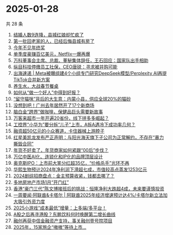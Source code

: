 # 2025-01-28

共 28 条

<!-- BEGIN 36KR -->
<!-- 最后更新时间 2025-01-28 03:06:54 +0800 -->
1. [结婚人数9连降，县城红娘却忙疯了](https://36kr.com/p/3140224381721095)
1. [第一批回老家的人，已经后悔县城有房了](https://36kr.com/p/3140380617595649)
1. [今年不见年终奖](https://36kr.com/p/3139203062536967)
1. [单季度豪赚百亿美元，Netflix一爆再爆](https://36kr.com/p/3139569961360131)
1. [万科董事会主席、总裁、董秘集体辞任，王石回应：国家队出手相助](https://36kr.com/p/3140829128055301)
1. [纵目科技停缴员工社保，CEO唐锐：寻求被并购可能](https://36kr.com/p/3140438274611970)
1. [出海速递 | Meta被曝组建4个小组专门研究DeepSeek模型/Perplexity AI再提TikTok合并新方案](https://36kr.com/p/3140776561039880)
1. [养生水，大战春节餐桌](https://36kr.com/p/3140277350603264)
1. [如何从“做一个好人”中得到好报？](https://36kr.com/p/3123987048470535)
1. [“留守猫咪”背后的大生意：内蒙小县，供应全球20%的猫砂](https://36kr.com/p/3139548257196807)
1. [没想到吧！广州去年居然开了17个新商场](https://36kr.com/p/3140414718990857)
1. [脑白金“跨界”做咖啡，保健品巨头需要新故事](https://36kr.com/p/3139045467609864)
1. [万客来超市一年开遍20省份，线下拼多多崛起？](https://36kr.com/p/3140231508384521)
1. [工控界“小华为”要分拆“儿子”上市，A拆A遇冷下成功率几何？](https://36kr.com/p/3139710308826881)
1. [融资超50亿元的小众赛道，卡住器械上游脖子](https://36kr.com/p/3140231567858178)
1. [红星美凯龙发布严正声明：与阳光海天旗下子公司为正常解约，不存在“暴力撕毁合同”](https://36kr.com/p/3140433797290753)
1. [年货不好卖了，年货商家如何紧跟“00后”步伐？](https://36kr.com/p/3139065443473929)
1. [万亿中医AI化、连锁化和IP化的品牌顶层设计](https://36kr.com/p/3139587295362563)
1. [奥克斯IPO：上市前大笔分红超35亿，“价格杀手”光环不再](https://36kr.com/p/3139522395806212)
1. [华熙生物预计2024年净利润下滑超七成，市值较高点蒸发1253亿元](https://36kr.com/p/3139734547365633)
1. [2024剧综招商盘点：金主预算收紧，钱都去哪了？](https://36kr.com/p/3139602695077641)
1. [多地房地产市场1月“开门红”](https://36kr.com/p/3140376629893639)
1. [香港“豪门三代”陈文博接班后的挑战：恒隆净利大跌超4成，未来要谨慎投资](https://36kr.com/p/3139351184873993)
1. [一周要闻·阿联酋&卡塔尔 | 阿联酋2025年经济增速预计达4%/卡塔尔新立法加大吸引外资力度](https://36kr.com/p/3139352476867332)
1. [2025小游戏“成本最低”增量：上多端/多平台！](https://36kr.com/p/3140227623230212)
1. [A股之后再寻港股？东鹏饮料何时唤醒第二增长曲线](https://36kr.com/p/3139458054249220)
1. [融创再获中信金融资产支持，事关融创壹号院项目](https://36kr.com/p/3140375898266113)
1. [2025年，15家旅企“嗷嗷”等待上市…](https://36kr.com/p/3139668260634117)
<!-- END 36KR -->